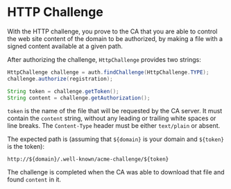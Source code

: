 # HTTP Challenge

With the HTTP challenge, you prove to the CA that you are able to control the web site content of the domain to be authorized, by making a file with a signed content available at a given path.

After authorizing the challenge, `HttpChallenge` provides two strings:

```java
HttpChallenge challenge = auth.findChallenge(HttpChallenge.TYPE);
challenge.authorize(registration);

String token = challenge.getToken();
String content = challenge.getAuthorization();
```

`token` is the name of the file that will be requested by the CA server. It must contain the `content` string, without any leading or trailing white spaces or line breaks. The `Content-Type` header must be either `text/plain` or absent.

The expected path is (assuming that `${domain}` is your domain and `${token}` is the token):

```
http://${domain}/.well-known/acme-challenge/${token}
```

The challenge is completed when the CA was able to download that file and found `content` in it.
